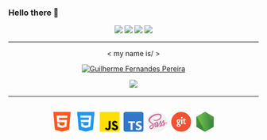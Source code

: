 ### Hello there 👋

<div align="center">

  <a target="_blank" href="https://www.linkedin.com/in/guilherme-pereira-1b1580251"><img src="https://img.shields.io/badge/-LinkedIn-0077B5?style=for-the-badge&logo=Linkedin&logoColor=white"></img></a>
  <a target="_blank" href="mailto:gfernandesbio@gmail.com"><img src="https://img.shields.io/badge/-Gmail-D14836?style=for-the-badge&logo=Gmail&logoColor=white"></img></a>
  <a target="_blank" href="https://www.instagram.com/guifp_01/"><img src="https://img.shields.io/badge/Instagram-E4405F?style=for-the-badge&logo=instagram&logoColor=white"></img></a>
  <a target="_blank" href="https://www.facebook.com/guilherme.fernandespereira.3/"><img src="https://img.shields.io/badge/Facebook-1877F2?style=for-the-badge&logo=facebook&logoColor=white"></img></a>

  <hr>

  <p>&lt my name is/ &gt</p>

  <p>
    <a href="https://github.com/GuiFP01"><img src="https://github.com/GuiFP01/GuiFP01/assets/112819742/a683e29e-6822-4cec-b17e-2c6ffe4a2297" alt="Guilherme Fernandes Pereira" width="550"/></a>
  </p>

  <p>
    <img src="https://readme-typing-svg.demolab.com?font=Fira+Code&weight=550&pause=1000&color=800000&center=true&random=false&width=535&size=23&lines=Frontend+web+developer;Passionate+about+nature+and+photography;Full+time+student"/>
  </p>

  <hr>
  
  <p>
    <br/>
    <img title="html" alt="html" src="/assets/html-5_icon.png" width="40" height="40"/>&nbsp
    <img title="css" alt="css" src="/assets/css-3_icon.png" width="40" height="40"/>&nbsp
    <img title="javascript" alt="javascript" src="/assets/js_icon.png" width="40" height="40"/>&nbsp
    <img title="typescript" alt="typescript" src="/assets/typescript_icon.png" width="40" height="40"/>&nbsp
    <img title="sass" alt="sass" src="/assets/sass_icon.png" width="40" height="40"/>&nbsp
    <img title="git" alt="git" src="/assets/git_icon.png" width="40" height="40"/>&nbsp
    <img title="node-js" alt="node-js" src="/assets/node-js_icon.png" width="40" height="40"/>
  </p>

 </div>
